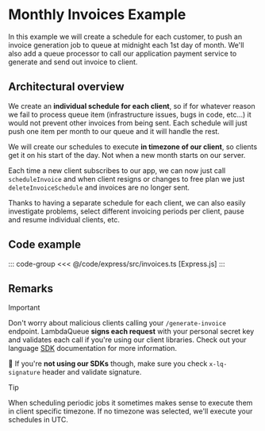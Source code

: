 # Monthly Invoices Example

In this example we will create a schedule for each customer, to push an invoice generation job
to queue at midnight each 1st day of month. We'll also add a queue processor to call our
application payment service to generate and send out invoice to client.

## Architectural overview

We create an **individual schedule for each client**, so if for whatever reason we fail to
process queue item (infrastructure issues, bugs in code, etc...) it would not
prevent other invoices from being sent. Each schedule will just push one item per month to
our queue and it will handle the rest.

We will create our schedules to execute **in timezone of our client**,
so clients get it on his start of the day. Not when a new month starts on our server.

Each time a new client subscribes to our app, we can now just call `scheduleInvoice` and when client
resigns or changes to free plan we just `deleteInvoiceSchedule` and invoices are no longer sent.

Thanks to having a separate schedule for each client, we can also easily investigate problems, select
different invoicing periods per client, pause and resume individual clients, etc.

## Code example

::: code-group
<<< @/code/express/src/invoices.ts [Express.js]
:::

## Remarks

> [!IMPORTANT]
> Don't worry about malicious clients calling your `/generate-invoice` endpoint.
> LambdaQueue **signs each request** with your personal secret key and validates each call if you're
> using our client libraries. Check out your language [SDK](/sdk) documentation for more information.
>
> 🔴 If you're **not using our SDKs** though, make sure you check `x-lq-signature` header and validate
> signature.

> [!TIP]
> When scheduling periodic jobs it sometimes makes sense to execute them in client
> specific timezone. If no timezone was selected, we'll execute your schedules
> in UTC.
